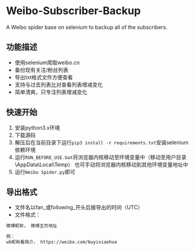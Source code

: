 # Weibo-Subscriber-Backup
A Weibo spider base on selenium to backup all of the subscribers.

## 功能描述
- 使用selenium爬取weibo.cn
- 备份现有关注/粉丝列表
- 导出txt格式文件方便查看
- 支持与过去列表比对查看列表增减变化
- 简单清爽，只专注列表增减变化

## 快速开始
1. 安装python3.x环境
2. 下载源码
3. 解压后在当前目录下运行`pip3 install -r requirements.txt`安装selenium依赖环境
4. 运行`RUN_BEFORE_USE.bat`将浏览器内核移动至环境变量中（移动至用户目录\AppData\Local\Temp）
也可手动将浏览器内核移动到其他环境变量地址中
5. 运行`Weibo Spider.py`即可

## 导出格式
- 文件名以fan_或following_开头后接导出的时间（UTC）
- 文件格式：
```sh
微博昵称， 微博主页地址

例：
wb昵称看简介， https://weibo.com/buyixiaohua
```
